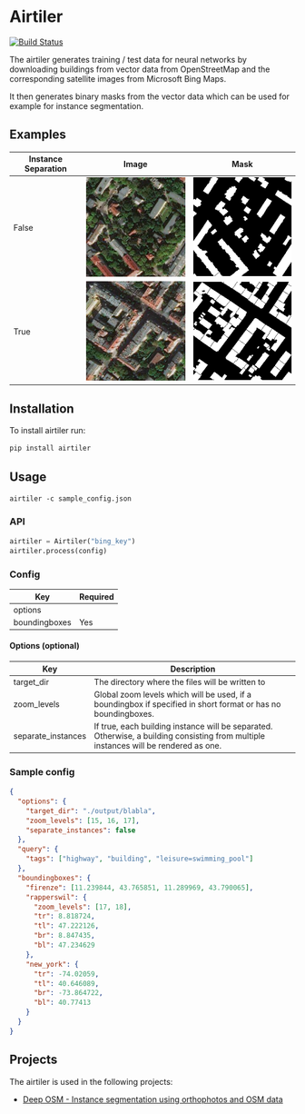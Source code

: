 # Airtiler

[![Build Status](https://travis-ci.org/mnboos/airtiler.svg?branch=master)](https://travis-ci.org/mnboos/airtiler)

The airtiler generates training / test data for neural networks by downloading buildings from
vector data from OpenStreetMap and the corresponding satellite images from Microsoft Bing Maps.

It then generates binary masks from the vector data which can be used for example for instance segmentation.

## Examples
Instance Separation|Image|Mask
---|---|---
False|![](images/image2.png)|![](images/mask2.png)
True|![](images/image1.png)|![](images/mask1.png)

## Installation
To install airtiler run:
```python
pip install airtiler
```

## Usage

```
airtiler -c sample_config.json
```

### API
```python
airtiler = Airtiler("bing_key")
airtiler.process(config)
```

### Config
Key|Required
---|---
options|
boundingboxes|Yes

#### Options (optional)
Key|Description
---|---
target_dir|The directory where the files will be written to
zoom_levels|Global zoom levels which will be used, if a boundingbox if specified in short format or has no boundingboxes.
separate_instances|If true, each building instance will be separated. Otherwise, a building consisting from multiple instances will be rendered as one.

### Sample config
```json
{
  "options": {
    "target_dir": "./output/blabla",
    "zoom_levels": [15, 16, 17],
    "separate_instances": false
  },
  "query": {
    "tags": ["highway", "building", "leisure=swimming_pool"]
  },
  "boundingboxes": {
    "firenze": [11.239844, 43.765851, 11.289969, 43.790065],
    "rapperswil": {
      "zoom_levels": [17, 18],
      "tr": 8.818724,
      "tl": 47.222126,
      "br": 8.847435,
      "bl": 47.234629
    },
    "new_york": {
      "tr": -74.02059,
      "tl": 40.646089,
      "br": -73.864722,
      "bl": 40.77413
    }
  }
}
```


## Projects
The airtiler is used in the following projects:

- [Deep OSM - Instance segmentation using orthophotos and OSM data](https://github.com/mnboos/osm-instance-segmentation)